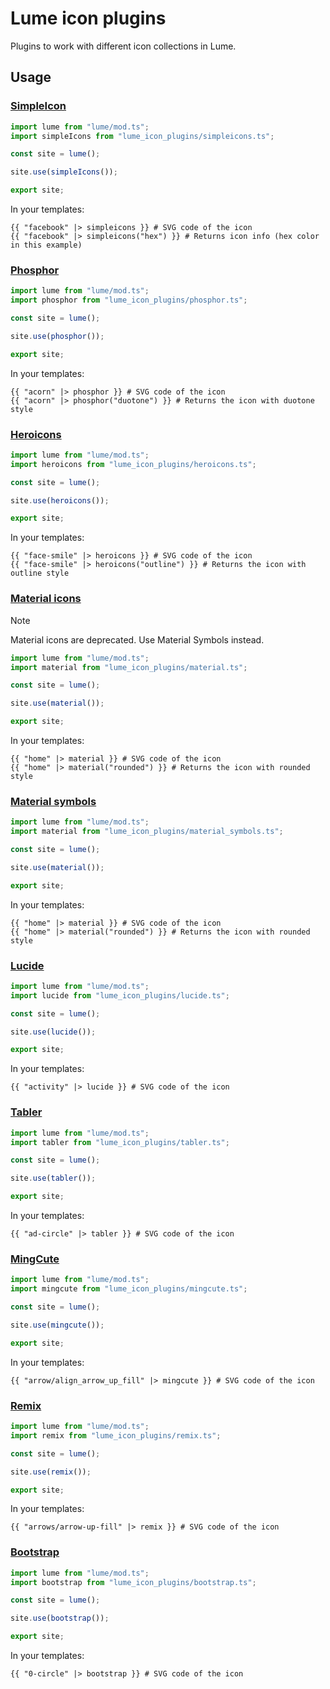 # Lume icon plugins

Plugins to work with different icon collections in Lume.

## Usage

### [SimpleIcon](https://simpleicons.org/)

```ts
import lume from "lume/mod.ts";
import simpleIcons from "lume_icon_plugins/simpleicons.ts";

const site = lume();

site.use(simpleIcons());

export site;
```

In your templates:

```
{{ "facebook" |> simpleicons }} # SVG code of the icon
{{ "facebook" |> simpleicons("hex") }} # Returns icon info (hex color in this example)
```

### [Phosphor](https://phosphoricons.com/)

```ts
import lume from "lume/mod.ts";
import phosphor from "lume_icon_plugins/phosphor.ts";

const site = lume();

site.use(phosphor());

export site;
```

In your templates:

```
{{ "acorn" |> phosphor }} # SVG code of the icon
{{ "acorn" |> phosphor("duotone") }} # Returns the icon with duotone style
```

### [Heroicons](https://heroicons.com/)

```ts
import lume from "lume/mod.ts";
import heroicons from "lume_icon_plugins/heroicons.ts";

const site = lume();

site.use(heroicons());

export site;
```

In your templates:

```
{{ "face-smile" |> heroicons }} # SVG code of the icon
{{ "face-smile" |> heroicons("outline") }} # Returns the icon with outline style
```

### [Material icons](https://fonts.google.com/icons?icon.set=Material+Icons)

> [!note]
>
> Material icons are deprecated. Use Material Symbols instead.

```ts
import lume from "lume/mod.ts";
import material from "lume_icon_plugins/material.ts";

const site = lume();

site.use(material());

export site;
```

In your templates:

```
{{ "home" |> material }} # SVG code of the icon
{{ "home" |> material("rounded") }} # Returns the icon with rounded style
```

### [Material symbols](https://fonts.google.com/icons?icon.set=Material+Symbols)

```ts
import lume from "lume/mod.ts";
import material from "lume_icon_plugins/material_symbols.ts";

const site = lume();

site.use(material());

export site;
```

In your templates:

```
{{ "home" |> material }} # SVG code of the icon
{{ "home" |> material("rounded") }} # Returns the icon with rounded style
```

### [Lucide](https://lucide.dev/)

```ts
import lume from "lume/mod.ts";
import lucide from "lume_icon_plugins/lucide.ts";

const site = lume();

site.use(lucide());

export site;
```

In your templates:

```
{{ "activity" |> lucide }} # SVG code of the icon
```

### [Tabler](https://tabler.io/icons)

```ts
import lume from "lume/mod.ts";
import tabler from "lume_icon_plugins/tabler.ts";

const site = lume();

site.use(tabler());

export site;
```

In your templates:

```
{{ "ad-circle" |> tabler }} # SVG code of the icon
```

### [MingCute](https://www.mingcute.com/)

```ts
import lume from "lume/mod.ts";
import mingcute from "lume_icon_plugins/mingcute.ts";

const site = lume();

site.use(mingcute());

export site;
```

In your templates:

```
{{ "arrow/align_arrow_up_fill" |> mingcute }} # SVG code of the icon
```

### [Remix](https://remixicon.com/)

```ts
import lume from "lume/mod.ts";
import remix from "lume_icon_plugins/remix.ts";

const site = lume();

site.use(remix());

export site;
```

In your templates:

```
{{ "arrows/arrow-up-fill" |> remix }} # SVG code of the icon
```

### [Bootstrap](https://icons.getbootstrap.com/)

```ts
import lume from "lume/mod.ts";
import bootstrap from "lume_icon_plugins/bootstrap.ts";

const site = lume();

site.use(bootstrap());

export site;
```

In your templates:

```
{{ "0-circle" |> bootstrap }} # SVG code of the icon
```
